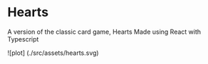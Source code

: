 # Hearts

A version of the classic card game, Hearts
Made using React with Typescript

![plot] (./src/assets/hearts.svg)
